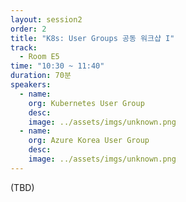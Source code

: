```yaml
---
layout: session2
order: 2
title: "K8s: User Groups 공동 워크샵 I"
track:
  - Room E5
time: "10:30 ~ 11:40"
duration: 70분
speakers:
  - name: 
    org: Kubernetes User Group
    desc: 
    image: ../assets/imgs/unknown.png
  - name: 
    org: Azure Korea User Group
    desc: 
    image: ../assets/imgs/unknown.png
---
```

(TBD)
